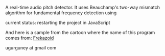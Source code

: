 A real-time audio pitch detector. It uses Beauchamp's two-way mismatch algorithm for fundamental frequency detection using

current status: restarting the project in JavaScript

And here is a sample from the cartoon where the name of this program comes from: [Frekazoid](https://www.youtube.com/watch?v=ed-hUoeHcz0)

ugurguney at gmail com
